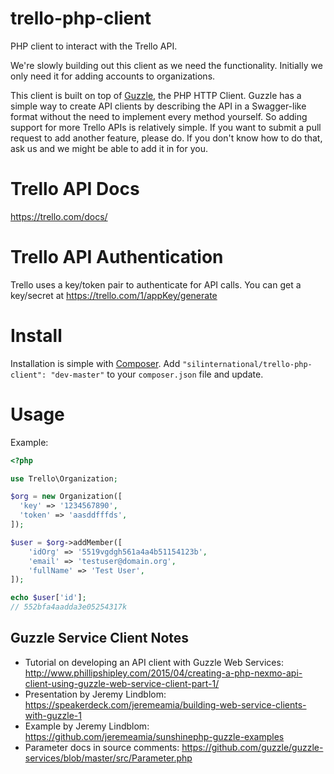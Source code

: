 # trello-php-client
PHP client to interact with the Trello API.

We're slowly building out this client as we need the functionality. Initially we only need it for adding accounts to organizations.

This client is built on top of [Guzzle](http://docs.guzzlephp.org/en/latest/index.html), the PHP HTTP Client.
Guzzle has a simple way to create API clients by describing the API in a Swagger-like format without the need to implement 
every method yourself. So adding support for more Trello APIs is relatively simple. If you want to submit a pull request
to add another feature, please do. If you don't know how to do that, ask us and we might be able to add it in for you.

# Trello API Docs #
https://trello.com/docs/

# Trello API Authentication #
Trello uses a key/token pair to authenticate for API calls. You can get a key/secret at https://trello.com/1/appKey/generate

# Install #
Installation is simple with [Composer](https://getcomposer.org/). Add ```"silinternational/trello-php-client": "dev-master"``` to your ```composer.json``` file and update.

# Usage #
Example:
```php
<?php

use Trello\Organization;

$org = new Organization([
  'key' => '1234567890',
  'token' => 'aasddfffds',
]);

$user = $org->addMember([
    'idOrg' => '5519vgdgh561a4a4b51154123b',
    'email' => 'testuser@domain.org',
    'fullName' => 'Test User',
]);

echo $user['id'];
// 552bfa4aadda3e05254317k

```

## Guzzle Service Client Notes ##
- Tutorial on developing an API client with Guzzle Web Services: http://www.phillipshipley.com/2015/04/creating-a-php-nexmo-api-client-using-guzzle-web-service-client-part-1/
- Presentation by Jeremy Lindblom: https://speakerdeck.com/jeremeamia/building-web-service-clients-with-guzzle-1
- Example by Jeremy Lindblom: https://github.com/jeremeamia/sunshinephp-guzzle-examples
- Parameter docs in source comments: https://github.com/guzzle/guzzle-services/blob/master/src/Parameter.php

